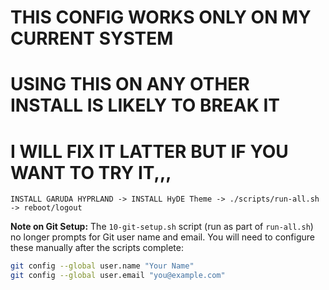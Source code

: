 # THIS CONFIG WORKS ONLY ON MY CURRENT SYSTEM
# USING THIS ON ANY OTHER INSTALL IS LIKELY TO BREAK IT
# I WILL FIX IT LATTER BUT IF YOU WANT TO TRY IT,,,

    INSTALL GARUDA HYPRLAND -> INSTALL HyDE Theme -> ./scripts/run-all.sh -> reboot/logout

**Note on Git Setup:**
The `10-git-setup.sh` script (run as part of `run-all.sh`) no longer prompts for Git user name and email. You will need to configure these manually after the scripts complete:
```bash
git config --global user.name "Your Name"
git config --global user.email "you@example.com"
